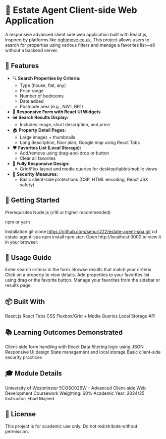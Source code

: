 # 🏡 Estate Agent Client-side Web Application

A responsive advanced client side web application built with React.js, inspired by platforms like [rightmove.co.uk](https://www.rightmove.co.uk). This project allows users to search for properties using various filters and manage a favorites list—all without a backend server.

## 📌 Features

- 🔍 **Search Properties by Criteria:**
  - Type (house, flat, any)
  - Price range
  - Number of bedrooms
  - Date added
  - Postcode area (e.g., NW1, BR1)
- 📄 **Responsive Form with React UI Widgets**
- 🖼️ **Search Results Display:**
  - Includes image, short description, and price
- 🏠 **Property Detail Pages:**
  - Large images + thumbnails
  - Long description, floor plan, Google map using React Tabs
- ❤️ **Favorites List (Local Storage):**
  - Add/remove using drag-and-drop or button
  - Clear all favorites
- 📱 **Fully Responsive Design:**
  - Grid/Flex layout and media queries for desktop/tablet/mobile views
- 🔐 **Security Measures:**
  - Basic client-side protections (CSP, HTML encoding, React JSX safety)

## 🚀 Getting Started

Prerequisites
Node.js (v16 or higher recommended)

npm or yarn

Installation
git clone https://github.com/senuri222/estate-agent-spa.git
cd estate-agent-spa
npm install
npm start
Open http://localhost:3000 to view it in your browser.

## 🧪 Usage Guide

Enter search criteria in the form.
Browse results that match your criteria.
Click on a property to view details.
Add properties to your favorites list using drag or the favorite button.
Manage your favorites from the sidebar or results page.

## 📦 Built With

React.js
React Tabs
CSS Flexbox/Grid + Media Queries
Local Storage API

## 📚 Learning Outcomes Demonstrated

Client-side form handling with React
Data filtering logic using JSON
Responsive UI design
State management and local storage
Basic client-side security practices

## 🎓 Module Details

University of Westminster
5COSC026W – Advanced Client-side Web Development
Coursework Weighting: 60%
Academic Year: 2024/25
Instructor: Ebad Majeed

## 📜 License

This project is for academic use only. Do not redistribute without permission.
